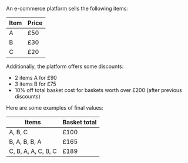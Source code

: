 An e-commerce platform sells the following items:

| Item | Price |
| --- | --- |
| A | £50 |
| B | £30 |
| C | £20 |

Additionally, the platform offers some discounts:

- 2 items A for £90
- 3 items B for £75
- 10% off total basket cost for baskets worth over £200 (after previous discounts)

Here are some examples of final values:

| Items | Basket total |
| --- | --- |
| A, B, C | £100 |
|  B, A, B, B, A | £165 |
| C, B, A, A, C, B, C | £189 |
